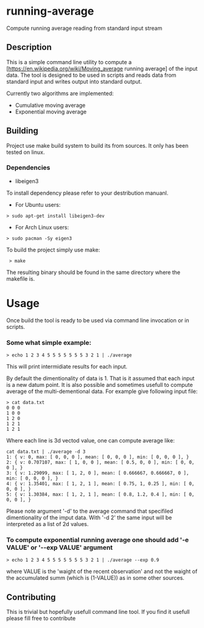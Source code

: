# running-average
Compute running average reading from standard input stream

## Description 
This is a simple command line utility to compute a [https://en.wikipedia.org/wiki/Moving_average running average] of the input data.
The tool is designed to be used in scripts and reads data from standard input and writes output into standard output.

Currently two algorithms are implemented: 
* Cumulative moving average
* Exponential moving average

## Building 
Project use make build system to build its from sources. It only has been tested on linux.

### Dependencies
- libeigen3

To install dependency please refer to your destribution manuanl.
* For Ubuntu users: 
```
> sudo apt-get install libeigen3-dev
```

* For Arch Linux users:
```
> sudo pacman -Sy eigen3 
```

To build the project simply use make:
```
 > make
```

 The resulting binary should be found in the same directory where the makefile is.


# Usage
Once build the tool is ready to be used via command line invocation or in scripts.

### Some what simple example:
```
> echo 1 2 3 4 5 5 5 5 5 5 5 3 2 1 | ./average
```

This will print intermidiate results for each input. 

By default the dimentionality of data is 1. That is it assumed that each input is a new datum point. 
It is also possible and sometimes usefull to compute average of the multi-dementional data. For example give following input file:

```
> cat data.txt 
0 0 0
1 0 0
1 2 0
1 2 1
1 2 1

```

Where each line is 3d vectod value, one can compute average like:

```
cat data.txt | ./average -d 3
1: { v: 0, max: [ 0, 0, 0 ], mean: [ 0, 0, 0 ], min: [ 0, 0, 0 ], }
2: { v: 0.707107, max: [ 1, 0, 0 ], mean: [ 0.5, 0, 0 ], min: [ 0, 0, 0 ], }
3: { v: 1.29099, max: [ 1, 2, 0 ], mean: [ 0.666667, 0.666667, 0 ], min: [ 0, 0, 0 ], }
4: { v: 1.35401, max: [ 1, 2, 1 ], mean: [ 0.75, 1, 0.25 ], min: [ 0, 0, 0 ], }
5: { v: 1.30384, max: [ 1, 2, 1 ], mean: [ 0.8, 1.2, 0.4 ], min: [ 0, 0, 0 ], }
```

Please note argument '-d' to the average command that specifiled dimentionality of the imput data.
With '-d 2' the same input will be interpreted as a list of 2d values.

### To compute exponential running average one should add '-e VALUE' or '--exp VALUE' argument
```
> echo 1 2 3 4 5 5 5 5 5 5 5 3 2 1 | ./average --exp 0.9
```

where VALUE is the 'waight of the recent observation' and not the waight of the accumulated summ (which is (1-VALUE)) as in some other sources.

## Contributing
This is trivial but hopefully usefull command line tool. If you find it usefull please fill free to contribute
